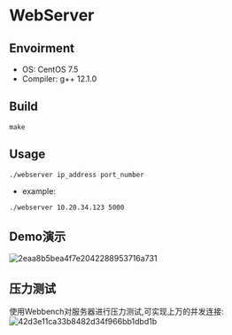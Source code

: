 # WebServer
## Envoirment
- OS: CentOS 7.5
- Compiler: g++ 12.1.0
## Build
```
make
```
## Usage
```
./webserver ip_address port_number
```
- example:
```
./webserver 10.20.34.123 5000
```
## Demo演示
![2eaa8b5bea4f7e2042288953716a731](https://user-images.githubusercontent.com/58756267/196170084-e27ed1a2-ef3d-4e8e-afb1-f809a3044740.jpg)
## 压力测试
使用Webbench对服务器进行压力测试,可实现上万的并发连接:
![42d3e11ca33b8482d34f966bb1dbd1b](https://user-images.githubusercontent.com/58756267/196170429-28bd2d55-ec81-48e4-969d-8aeb3129fea8.jpg)
